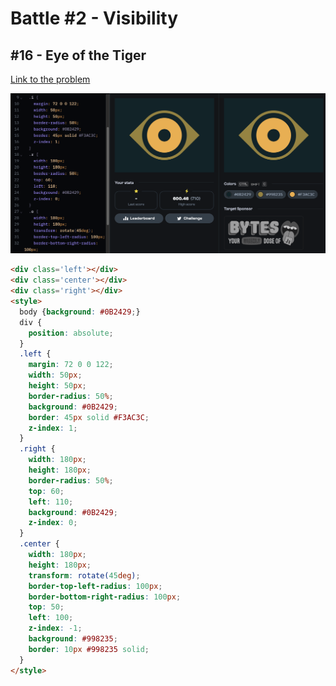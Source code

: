 # Battle #2 - Visibility

## #16 - Eye of the Tiger

[Link to the problem](https://cssbattle.dev/play/16)

![result](../../Images/Battle%202/16-Eye-Of-The-Tiger.png)

```html
<div class='left'></div>
<div class='center'></div>
<div class='right'></div>
<style>
  body {background: #0B2429;}
  div {
    position: absolute;
  }
  .left {
    margin: 72 0 0 122;
    width: 50px;
    height: 50px;
    border-radius: 50%;
    background: #0B2429;
    border: 45px solid #F3AC3C;
    z-index: 1;
  }
  .right {
    width: 180px;
    height: 180px;
    border-radius: 50%;
    top: 60;
    left: 110;
    background: #0B2429;
    z-index: 0;
  }
  .center {
    width: 180px;
    height: 180px;
    transform: rotate(45deg);
    border-top-left-radius: 100px;
    border-bottom-right-radius: 100px;
    top: 50;
    left: 100;
    z-index: -1;
    background: #998235;
    border: 10px #998235 solid;
  }
</style>
```
